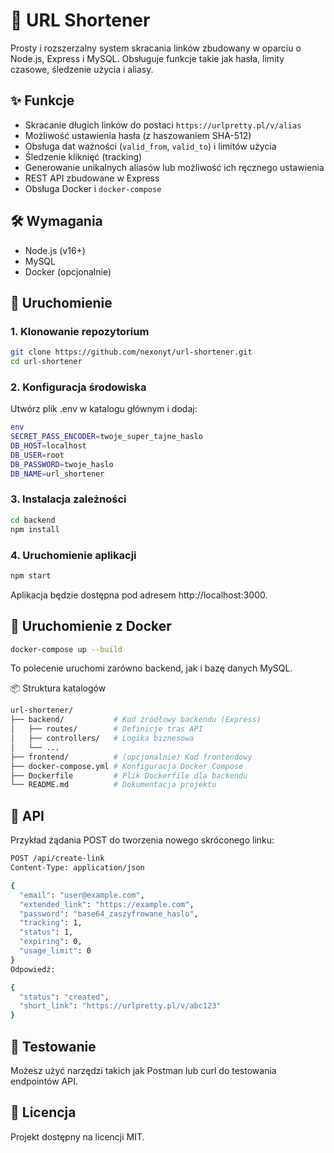 # 🔗 URL Shortener

Prosty i rozszerzalny system skracania linków zbudowany w oparciu o Node.js, Express i MySQL. Obsługuje funkcje takie jak hasła, limity czasowe, śledzenie użycia i aliasy.

## ✨ Funkcje

- Skracanie długich linków do postaci `https://urlpretty.pl/v/alias`
- Możliwość ustawienia hasła (z haszowaniem SHA-512)
- Obsługa dat ważności (`valid_from`, `valid_to`) i limitów użycia
- Śledzenie kliknięć (tracking)
- Generowanie unikalnych aliasów lub możliwość ich ręcznego ustawienia
- REST API zbudowane w Express
- Obsługa Docker i `docker-compose`

## 🛠️ Wymagania

- Node.js (v16+)
- MySQL
- Docker (opcjonalnie)

## 🚀 Uruchomienie

### 1. Klonowanie repozytorium

```bash
git clone https://github.com/nexonyt/url-shortener.git
cd url-shortener
``` 
 
### 2. Konfiguracja środowiska
Utwórz plik .env w katalogu głównym i dodaj:

```bash
env
SECRET_PASS_ENCODER=twoje_super_tajne_haslo
DB_HOST=localhost
DB_USER=root
DB_PASSWORD=twoje_haslo
DB_NAME=url_shortener
```

### 3. Instalacja zależności
```bash
cd backend
npm install
```

### 4. Uruchomienie aplikacji
```bash 
npm start
```
Aplikacja będzie dostępna pod adresem http://localhost:3000.

## 🐳 Uruchomienie z Docker
```bash
docker-compose up --build
```
To polecenie uruchomi zarówno backend, jak i bazę danych MySQL.


📦 Struktura katalogów
```bash
url-shortener/
├── backend/           # Kod źródłowy backendu (Express)
│   ├── routes/        # Definicje tras API
│   ├── controllers/   # Logika biznesowa
│   └── ...
├── frontend/          # (opcjonalnie) Kod frontendowy
├── docker-compose.yml # Konfiguracja Docker Compose
├── Dockerfile         # Plik Dockerfile dla backendu
└── README.md          # Dokumentacja projektu
```

## 📘 API
Przykład żądania POST do tworzenia nowego skróconego linku:

```bash
POST /api/create-link
Content-Type: application/json

{
  "email": "user@example.com",
  "extended_link": "https://example.com",
  "password": "base64_zaszyfrowane_haslo",
  "tracking": 1,
  "status": 1,
  "expiring": 0,
  "usage_limit": 0
}
Odpowiedź:

{
  "status": "created",
  "short_link": "https://urlpretty.pl/v/abc123"
}
```

## 🧪 Testowanie
Możesz użyć narzędzi takich jak Postman lub curl do testowania endpointów API.

## 🧾 Licencja
Projekt dostępny na licencji MIT.
